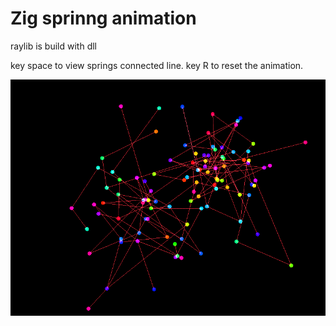 # Zig sprinng animation  
raylib is build with dll

key space to view springs connected line.
key R to reset the animation.

 
![O_o](https://github.com/SoaB/spring/blob/main/screenrec001.gif)